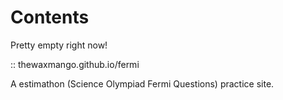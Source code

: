 # Contents

Pretty empty right now!

:: thewaxmango.github.io/fermi

A estimathon (Science Olympiad Fermi Questions) practice site.

